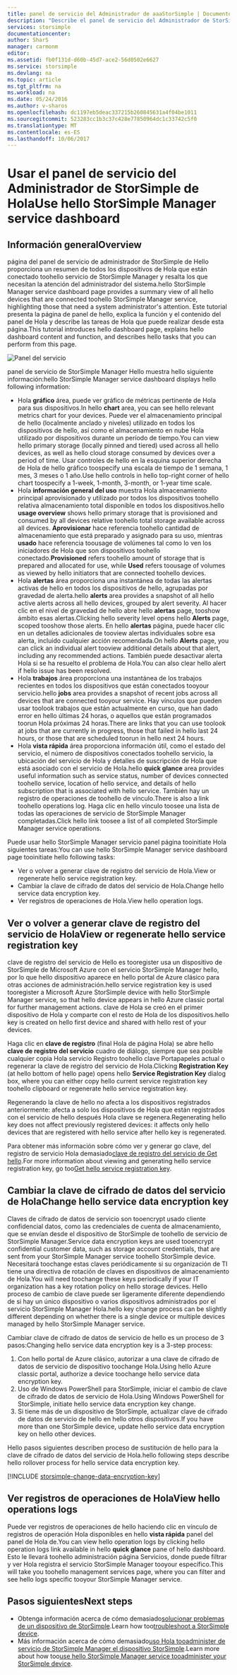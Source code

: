 ```yaml
---
title: panel de servicio del Administrador de aaaStorSimple | Documentos de Microsoft
description: "Describe el panel de servicio del Administrador de StorSimple de Hola y explica cómo toouse, estado de hello toomonitor de la solución StorSimple."
services: storsimple
documentationcenter: 
author: SharS
manager: carmonm
editor: 
ms.assetid: fb0f131d-d60b-45d7-ace2-56d0502e6627
ms.service: storsimple
ms.devlang: na
ms.topic: article
ms.tgt_pltfrm: na
ms.workload: na
ms.date: 05/24/2016
ms.author: v-sharos
ms.openlocfilehash: dc1197eb5deac337215b260845631a4f04be1011
ms.sourcegitcommit: 523283cc1b3c37c428e77850964dc1c33742c5f0
ms.translationtype: MT
ms.contentlocale: es-ES
ms.lasthandoff: 10/06/2017
---
```

# <a name="use-hello-storsimple-manager-service-dashboard"></a><span data-ttu-id="c7725-103">Usar el panel de servicio del Administrador de StorSimple de Hola</span><span class="sxs-lookup"><span data-stu-id="c7725-103">Use hello StorSimple Manager service dashboard</span></span>
## <a name="overview"></a><span data-ttu-id="c7725-104">Información general</span><span class="sxs-lookup"><span data-stu-id="c7725-104">Overview</span></span>
<span data-ttu-id="c7725-105">página del panel de servicio de administrador de StorSimple de Hello proporciona un resumen de todos los dispositivos de Hola que están conectado toohello servicio de StorSimple Manager y resalta los que necesitan la atención del administrador del sistema.</span><span class="sxs-lookup"><span data-stu-id="c7725-105">hello StorSimple Manager service dashboard page provides a summary view of all hello devices that are connected toohello StorSimple Manager service, highlighting those that need a system administrator's attention.</span></span> <span data-ttu-id="c7725-106">Este tutorial presenta la página de panel de hello, explica la función y el contenido del panel de Hola y describe las tareas de Hola que puede realizar desde esta página.</span><span class="sxs-lookup"><span data-stu-id="c7725-106">This tutorial introduces hello dashboard page, explains hello dashboard content and function, and describes hello tasks that you can perform from this page.</span></span>

![Panel del servicio](./media/storsimple-service-dashboard/HCS_ServiceDashboard.png)

<span data-ttu-id="c7725-108">panel de servicio de StorSimple Manager Hello muestra hello siguiente información:</span><span class="sxs-lookup"><span data-stu-id="c7725-108">hello StorSimple Manager service dashboard displays hello following information:</span></span>

* <span data-ttu-id="c7725-109">Hola **gráfico** área, puede ver gráfico de métricas pertinente de Hola para sus dispositivos.</span><span class="sxs-lookup"><span data-stu-id="c7725-109">In hello **chart** area, you can see hello relevant metrics chart for your devices.</span></span> <span data-ttu-id="c7725-110">Puede ver el almacenamiento principal de hello (localmente anclado y niveles) utilizado en todos los dispositivos de hello, así como el almacenamiento en nube Hola utilizado por dispositivos durante un período de tiempo.</span><span class="sxs-lookup"><span data-stu-id="c7725-110">You can view hello primary storage (locally pinned and tiered) used across all hello devices, as well as hello cloud storage consumed by devices over a period of time.</span></span> <span data-ttu-id="c7725-111">Usar controles de hello en la esquina superior derecha de Hola de hello gráfico toospecify una escala de tiempo de 1 semana, 1 mes, 3 meses o 1 año.</span><span class="sxs-lookup"><span data-stu-id="c7725-111">Use hello controls in hello top-right corner of hello chart toospecify a 1-week, 1-month, 3-month, or 1-year time scale.</span></span>
* <span data-ttu-id="c7725-112">Hola **información general del uso** muestra Hola almacenamiento principal aprovisionado y utilizado por todos los dispositivos toohello relativa almacenamiento total disponible en todos los dispositivos.</span><span class="sxs-lookup"><span data-stu-id="c7725-112">hello **usage overview** shows hello primary storage that is provisioned and consumed by all devices relative toohello total storage available across all devices.</span></span> <span data-ttu-id="c7725-113">**Aprovisionar** hace referencia toohello cantidad de almacenamiento que está preparado y asignado para su uso, mientras **usado** hace referencia toousage de volúmenes tal como lo ven los iniciadores de Hola que son dispositivos toohello conectado.</span><span class="sxs-lookup"><span data-stu-id="c7725-113">**Provisioned** refers toohello amount of storage that is prepared and allocated for use, while **Used** refers toousage of volumes as viewed by hello initiators that are connected toohello devices.</span></span>
* <span data-ttu-id="c7725-114">Hola **alertas** área proporciona una instantánea de todas las alertas activas de hello en todos los dispositivos de hello, agrupadas por gravedad de alerta.</span><span class="sxs-lookup"><span data-stu-id="c7725-114">hello **alerts** area provides a snapshot of all hello active alerts across all hello devices, grouped by alert severity.</span></span> <span data-ttu-id="c7725-115">Al hacer clic en el nivel de gravedad de hello abre hello **alertas** page, tooshow ámbito esas alertas.</span><span class="sxs-lookup"><span data-stu-id="c7725-115">Clicking hello severity level opens hello **Alerts** page, scoped tooshow those alerts.</span></span> <span data-ttu-id="c7725-116">En hello **alertas** página, puede hacer clic en un detalles adicionales de tooview alertas individuales sobre esa alerta, incluido cualquier acción recomendada.</span><span class="sxs-lookup"><span data-stu-id="c7725-116">On hello **Alerts** page, you can click an individual alert tooview additional details about that alert, including any recommended actions.</span></span> <span data-ttu-id="c7725-117">También puede desactivar alerta Hola si se ha resuelto el problema de Hola.</span><span class="sxs-lookup"><span data-stu-id="c7725-117">You can also clear hello alert if hello issue has been resolved.</span></span>
* <span data-ttu-id="c7725-118">Hola **trabajos** área proporciona una instantánea de los trabajos recientes en todos los dispositivos que están conectados tooyour servicio.</span><span class="sxs-lookup"><span data-stu-id="c7725-118">hello **jobs** area provides a snapshot of recent jobs across all devices that are connected tooyour service.</span></span> <span data-ttu-id="c7725-119">Hay vínculos que pueden usar toolook trabajos que están actualmente en curso, que han dado error en hello últimas 24 horas, o aquellos que están programados toorun Hola próximas 24 horas.</span><span class="sxs-lookup"><span data-stu-id="c7725-119">There are links that you can use toolook at jobs that are currently in progress, those that failed in hello last 24 hours, or those that are scheduled toorun in hello next 24 hours.</span></span>
* <span data-ttu-id="c7725-120">Hola **vista rápida** área proporciona información útil, como el estado del servicio, el número de dispositivos conectados toohello servicio, la ubicación del servicio de Hola y detalles de suscripción de Hola que está asociado con el servicio de Hola.</span><span class="sxs-lookup"><span data-stu-id="c7725-120">hello **quick glance** area provides useful information such as service status, number of devices connected toohello service, location of hello service, and details of hello subscription that is associated with hello service.</span></span> <span data-ttu-id="c7725-121">También hay un registro de operaciones de toohello de vínculo.</span><span class="sxs-lookup"><span data-stu-id="c7725-121">There is also a link toohello operations log.</span></span> <span data-ttu-id="c7725-122">Haga clic en hello vínculo toosee una lista de todas las operaciones de servicio de StorSimple Manager completadas.</span><span class="sxs-lookup"><span data-stu-id="c7725-122">Click hello link toosee a list of all completed StorSimple Manager service operations.</span></span>

<span data-ttu-id="c7725-123">Puede usar hello StorSimple Manager servicio panel página tooinitiate Hola siguientes tareas:</span><span class="sxs-lookup"><span data-stu-id="c7725-123">You can use hello StorSimple Manager service dashboard page tooinitiate hello following tasks:</span></span>

* <span data-ttu-id="c7725-124">Ver o volver a generar clave de registro del servicio de Hola.</span><span class="sxs-lookup"><span data-stu-id="c7725-124">View or regenerate hello service registration key.</span></span>
* <span data-ttu-id="c7725-125">Cambiar la clave de cifrado de datos del servicio de Hola.</span><span class="sxs-lookup"><span data-stu-id="c7725-125">Change hello service data encryption key.</span></span>
* <span data-ttu-id="c7725-126">Ver registros de operaciones de Hola.</span><span class="sxs-lookup"><span data-stu-id="c7725-126">View hello operation logs.</span></span>

## <a name="view-or-regenerate-hello-service-registration-key"></a><span data-ttu-id="c7725-127">Ver o volver a generar clave de registro del servicio de Hola</span><span class="sxs-lookup"><span data-stu-id="c7725-127">View or regenerate hello service registration key</span></span>
<span data-ttu-id="c7725-128">clave de registro del servicio de Hello es tooregister usa un dispositivo de StorSimple de Microsoft Azure con el servicio StorSimple Manager hello, por lo que hello dispositivo aparece en hello portal de Azure clásico para otras acciones de administración.</span><span class="sxs-lookup"><span data-stu-id="c7725-128">hello service registration key is used tooregister a Microsoft Azure StorSimple device with hello StorSimple Manager service, so that hello device appears in hello Azure classic portal for further management actions.</span></span> <span data-ttu-id="c7725-129">clave de Hola se creó en el primer dispositivo de Hola y comparte con el resto de Hola de los dispositivos.</span><span class="sxs-lookup"><span data-stu-id="c7725-129">hello key is created on hello first device and shared with hello rest of your devices.</span></span>

<span data-ttu-id="c7725-130">Haga clic en **clave de registro** (final Hola de página Hola) se abre hello **clave de registro del servicio** cuadro de diálogo, siempre que sea posible cualquier copia Hola servicio Registro toohello clave Portapapeles actual o regenerar la clave de registro del servicio de Hola.</span><span class="sxs-lookup"><span data-stu-id="c7725-130">Clicking **Registration Key** (at hello bottom of hello page) opens hello **Service Registration Key** dialog box, where you can either copy hello current service registration key toohello clipboard or regenerate hello service registration key.</span></span>

<span data-ttu-id="c7725-131">Regenerando la clave de hello no afecta a los dispositivos registrados anteriormente: afecta a solo los dispositivos de Hola que están registrados con el servicio de hello después Hola clave se regenera.</span><span class="sxs-lookup"><span data-stu-id="c7725-131">Regenerating hello key does not affect previously registered devices: it affects only hello devices that are registered with hello service after hello key is regenerated.</span></span>

<span data-ttu-id="c7725-132">Para obtener más información sobre cómo ver y generar go clave, del registro de servicio Hola demasiado[clave de registro del servicio de Get hello](storsimple-manage-service.md#get-the-service-registration-key).</span><span class="sxs-lookup"><span data-stu-id="c7725-132">For more information about viewing and generating hello service registration key, go too[Get hello service registration key](storsimple-manage-service.md#get-the-service-registration-key).</span></span>

## <a name="change-hello-service-data-encryption-key"></a><span data-ttu-id="c7725-133">Cambiar la clave de cifrado de datos del servicio de Hola</span><span class="sxs-lookup"><span data-stu-id="c7725-133">Change hello service data encryption key</span></span>
<span data-ttu-id="c7725-134">Claves de cifrado de datos de servicio son tooencrypt usado cliente confidencial datos, como las credenciales de cuenta de almacenamiento, que se envían desde el dispositivo de StorSimple de toohello de servicio de StorSimple Manager.</span><span class="sxs-lookup"><span data-stu-id="c7725-134">Service data encryption keys are used tooencrypt confidential customer data, such as storage account credentials, that are sent from your StorSimple Manager service toohello StorSimple device.</span></span> <span data-ttu-id="c7725-135">Necesitará toochange estas claves periódicamente si su organización de TI tiene una directiva de rotación de claves en dispositivos de almacenamiento de Hola.</span><span class="sxs-lookup"><span data-stu-id="c7725-135">You will need toochange these keys periodically if your IT organization has a key rotation policy on hello storage devices.</span></span> <span data-ttu-id="c7725-136">Hello proceso de cambio de clave puede ser ligeramente diferente dependiendo de si hay un único dispositivo o varios dispositivos administrados por el servicio StorSimple Manager Hola.</span><span class="sxs-lookup"><span data-stu-id="c7725-136">hello key change process can be slightly different depending on whether there is a single device or multiple devices managed by hello StorSimple Manager service.</span></span>

<span data-ttu-id="c7725-137">Cambiar clave de cifrado de datos de servicio de hello es un proceso de 3 pasos:</span><span class="sxs-lookup"><span data-stu-id="c7725-137">Changing hello service data encryption key is a 3-step process:</span></span>

1. <span data-ttu-id="c7725-138">Con hello portal de Azure clásico, autorizar a una clave de cifrado de datos de servicio de dispositivo toochange Hola.</span><span class="sxs-lookup"><span data-stu-id="c7725-138">Using hello Azure classic portal, authorize a device toochange hello service data encryption key.</span></span>
2. <span data-ttu-id="c7725-139">Uso de Windows PowerShell para StorSimple, iniciar el cambio de clave de cifrado de datos de servicio de Hola.</span><span class="sxs-lookup"><span data-stu-id="c7725-139">Using Windows PowerShell for StorSimple, initiate hello service data encryption key change.</span></span>
3. <span data-ttu-id="c7725-140">Si tiene más de un dispositivo de StorSimple, actualizar clave de cifrado de datos de servicio de hello en hello otros dispositivos.</span><span class="sxs-lookup"><span data-stu-id="c7725-140">If you have more than one StorSimple device, update hello service data encryption key on hello other devices.</span></span>

<span data-ttu-id="c7725-141">Hello pasos siguientes describen proceso de sustitución de hello para la clave de cifrado de datos del servicio de Hola.</span><span class="sxs-lookup"><span data-stu-id="c7725-141">hello following steps describe hello rollover process for hello service data encryption key.</span></span>

[!INCLUDE [storsimple-change-data-encryption-key](../../includes/storsimple-change-data-encryption-key.md)]

## <a name="view-hello-operations-logs"></a><span data-ttu-id="c7725-142">Ver registros de operaciones de Hola</span><span class="sxs-lookup"><span data-stu-id="c7725-142">View hello operations logs</span></span>
<span data-ttu-id="c7725-143">Puede ver registros de operaciones de hello haciendo clic en vínculo de registros de operación Hola disponibles en hello **vista rápida** panel del panel de Hola de.</span><span class="sxs-lookup"><span data-stu-id="c7725-143">You can view hello operation logs by clicking hello operation logs link available in hello **quick glance** pane of hello dashboard.</span></span> <span data-ttu-id="c7725-144">Esto le llevará toohello administración página Servicios, donde puede filtrar y ver Hola registra el servicio StorSimple Manager tooyour específico.</span><span class="sxs-lookup"><span data-stu-id="c7725-144">This will take you toohello management services page, where you can filter and see hello logs specific tooyour StorSimple Manager service.</span></span>

## <a name="next-steps"></a><span data-ttu-id="c7725-145">Pasos siguientes</span><span class="sxs-lookup"><span data-stu-id="c7725-145">Next steps</span></span>
* <span data-ttu-id="c7725-146">Obtenga información acerca de cómo demasiado[solucionar problemas de un dispositivo de StorSimple](storsimple-troubleshoot-operational-device.md).</span><span class="sxs-lookup"><span data-stu-id="c7725-146">Learn how too[troubleshoot a StorSimple device](storsimple-troubleshoot-operational-device.md).</span></span>
* <span data-ttu-id="c7725-147">Más información acerca de cómo demasiado[uso Hola tooadminister de servicio de StorSimple Manager el dispositivo StorSimple](storsimple-manager-service-administration.md).</span><span class="sxs-lookup"><span data-stu-id="c7725-147">Learn more about how too[use hello StorSimple Manager service tooadminister your StorSimple device](storsimple-manager-service-administration.md).</span></span>

